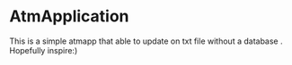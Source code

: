 # AtmApplication
This is a simple atmapp that able to update on txt file without a database . Hopefully inspire:)
